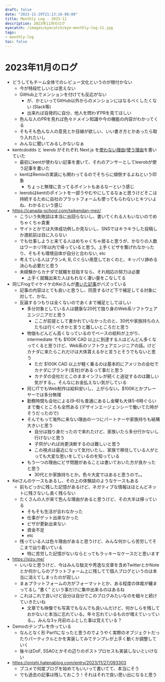 ```yaml
---
draft: false
date: "2023-11-29T21:13:16-08:00"
title: Monthly Log - 2023-11
description: 2023年11月のログ
eyecatch: /images/eyecatch/eye-monthly-log-11.jpg
tags:
- monthly-log
toc: false
---
```


# 2023年11月のログ

- どうしてもチーム全体でのレビュー文化というのが根付かない
    - 今が特段忙しいとは思えない
    - GitHub上でメンションを付けても反応がない
        - が、かといってGitHub以外からのメンションにはなるべくしたくない (Slack等)
        - 出来れば自発的に自分、他人を問わずPRを見てほしい
    - 色んな人のPRを見れば色々ドメイン知識や今の機能の内容がわかってくる
    - そもそも色んな人の意見とか目線が欲しい、いい書き方とかあったら取り入れたいし
    - みんなに聞いてみるしかないなぁ
- kentcdodds と leerob がそれぞれ Next.js を[使わない理由](https://www.epicweb.dev/why-i-wont-use-nextjs)/[使う理由](https://leerob.io/blog/using-nextjs)を書いていた
    - 最初にkentが使わない記事を書いて、それのアンサーとしてleerobが使う記事を書いた
    - kentはRemixの実装にも関わってるのでそちらに傾倒するよねという印象
        - ちょっと無理に言ってるポイントもあるなーという感じ
    - leerobはkentのポイントを一部うやむやにしてるなぁと思うけどそこは持続するために自社のプラットフォームも使ってもらわないとキツいよね、わかるという感じ
- https://canada-school.com/taikendan-mez/
    - こういう失敗談は本当に出回らないし、書いてくれる人もいないのでめちゃくちゃ貴重
    - サイトとかでは大体成功例しか見ないし、SNSではキラキラした投稿しか渡航前は目に入らない
    - でも仕事しようと来てる人はめちゃくちゃ居ると思うが、かなりの人数はワーホリ1年以内で帰っていると思う。上手くビザを繋げれなかったり、そもそも環境自体が自分と合わない, etc
    - 考えている人はプランA, B, Cぐらい用意しておくのと、キッパリ諦める決心も必要だと思う
    - 未経験からカナダで就職を目指すなら、それ相応の努力は必要
        - 上手く就職出来た人はもれなく凄い量をこなしてる
- 同じFrogでイケイケのKeiさんが[書いた記事](https://note.com/kei726/n/nc674049f61f8)がバズっている
    - 記事の内容はとても良いと思うし、同意するけど下で補足してる対象に対して、かな。
    - 反論するつもりは全くないのであくまで補足としてほしい
        - 多分対象としている人は健康な20代で独り身のWeb系ソフトウェアエンジニアだと思う
            - ここが前提として書かれていなかったのと、30代や家族持ちの人たちは行くべきかと言うと難しいところだと思う
        - 物価もどんどん高くなっているのでベースの給料が上がり、intermediate でも $100K CAD 以上に到達する人はどんどん多くなってくると思うけど、Web系のソフトウェアエンジニアの話。けどカナダに来たらこれだけは大体貰えるかと言うとそうでもないと思う
            - ただ $100K CAD 以上が軽く乗るのは基本的にアメリカの会社でカナダにブランチ(支社)があるって事だと思う
            - カナダの会社だとこのままインフレが続くと追従するのは難しい気がする。。そんなにお金払えない気がしている
        - 同じITでもWeb制作は給料安いし、上がらない。$100Kとかプレーヤーでは多分無理
        - 勤務時間も会社による(9-6)も普通にあるし金曜も大体5-6時ぐらいまで働くところも全然ある (デザインエージェンシーで働いてた時がそうだったので)
        - そんでもって海外に来ない理由の一つにパートナーや家族持ちも結構大きいと思う
            - 自分は独り身だったので来れたけど、家族いたら多分行かないし行けないと思う
            - 子供がいれば尚更決断するのは難しいと思う
            - この視点は最近になって気付いたし、家族で移住している人がとっても大変な思いをしているのを知っている
        - もう一つの理由にビザ問題があることは書いておいた方が良かったと思う
            - 30代とか家族持ちとか。色々大変ではあると思うので。。
- Keiさんのケースもあるし、その上の体験談のようなケースもある
    - 前もどっかに残した記憶があるけど、ネガティブな情報はほとんどネットに残さないし長く残らない
    - たくさんの人が来て色んな理由があると思うけど、その大半は帰っている
        - そもそも生活が合わなかった
        - 仕事がゲット出来なかった
        - ビザが更新出来ない
        - 資金不足
        - etc
    - 残っている人は色々理由があると思うけど、みんな何かしら苦労してそこまで辿り着いている
        - 特に苦労した記憶がないならとってもラッキーなケースだと思います
- https://sizu.me/
    - いいなと思うけど、今はみんな駄文や秀逸な文章を含めTwitterとかNoteとか何かしらのプラットフォーム上に残してて個人ブログというのは本当に消えてしまったのが寂しい
    - まぁプラットフォームの方がフォーマットとか、ある程度の体裁が纏まってるし ”書く” という事だけに集中出来るのはあるね
    - これはこれで良いけど自分は自分でこのブログみたいなのを細々と続けていきたいね
        - 文章でも映像でも写真でもなんでも良いんだけど、何かしらを残しておかないと本当に忘れている。年々忘れているものが増えていっている。。みんな3ヶ月前のふとした事は覚えている？
- Demoのテンプレを作っている
    - なんとなく形 Part1になったと思うのでようやく実際のオブジェクトだったりパーティクルとかを実装してみてテンプレが上手く動くか調整していく
    - 後々はDoF, SSAOとかその辺りのポストプロセスも実装しないといけない
- https://onishi.hatenablog.com/entry/2023/11/27/093303
    - ブコメで何度ブログを始めてもいいって書いてて、本当にそう
    - でも過去の記事は残しておこう！それはそれで良い思い出になると思う
